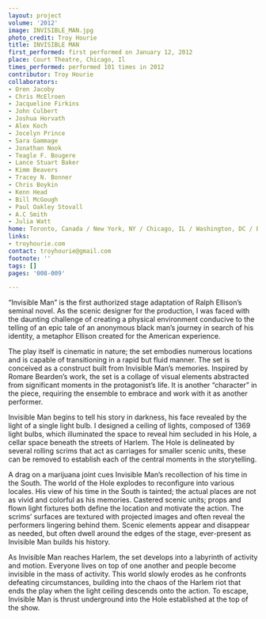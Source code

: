 ```yaml
---
layout: project
volume: '2012'
image: INVISIBLE_MAN.jpg
photo_credit: Troy Hourie
title: INVISIBLE MAN
first_performed: first performed on January 12, 2012
place: Court Theatre, Chicago, Il
times_performed: performed 101 times in 2012
contributor: Troy Hourie
collaborators:
- Oren Jacoby
- Chris McElroen
- Jacqueline Firkins
- John Culbert
- Joshua Horvath
- Alex Koch
- Jocelyn Prince
- Sara Gammage
- Jonathan Nook
- Teagle F. Bougere
- Lance Stuart Baker
- Kimm Beavers
- Tracey N. Bonner
- Chris Boykin
- Kenn Head
- Bill McGough
- Paul Oakley Stovall
- A.C Smith
- Julia Watt
home: Toronto, Canada / New York, NY / Chicago, IL / Washington, DC / Boston, MA
links:
- troyhourie.com
contact: troyhourie@gmail.com
footnote: ''
tags: []
pages: '008-009'

---
```


“Invisible Man” is the first authorized stage adaptation of Ralph Ellison’s seminal novel. As the scenic designer for the production, I was faced with the daunting challenge of creating a physical environment conducive to the telling of an epic tale of an anonymous black man’s journey in search of his identity, a metaphor Ellison created for the American experience.

The play itself is cinematic in nature; the set embodies numerous locations and is capable of transitioning in a rapid but fluid manner. The set is conceived as a construct built from Invisible Man’s memories. Inspired by Romare Bearden’s work, the set is a collage of visual elements abstracted from significant moments in the protagonist’s life. It is another “character” in the piece, requiring the ensemble to embrace and work with it as another performer.

Invisible Man begins to tell his story in darkness, his face revealed by the light of a single light bulb. I designed a ceiling of lights, composed of 1369 light bulbs, which illuminated the space to reveal him secluded in his Hole, a cellar space beneath the streets of Harlem. The Hole is delineated by several rolling scrims that act as carriages for smaller scenic units, these can be removed to establish each of the central moments in the storytelling.

A drag on a marijuana joint cues Invisible Man’s recollection of his time in the South. The world of the Hole explodes to reconfigure into various locales. His view of his time in the South is tainted; the actual places are not as vivid and colorful as his memories. Castered scenic units; props and flown light fixtures both define the location and motivate the action. The scrims’ surfaces are textured with projected images and often reveal the performers lingering behind them. Scenic elements appear and disappear as needed, but often dwell around the edges of the stage, ever-present as Invisible Man builds his history.

As Invisible Man reaches Harlem, the set develops into a labyrinth of activity and motion. Everyone lives on top of one another and people become invisible in the mass of activity. This world slowly erodes as he confronts defeating circumstances, building into the chaos of the Harlem riot that ends the play when the light ceiling descends onto the action. To escape, Invisible Man is thrust underground into the Hole established at the top of the show.
